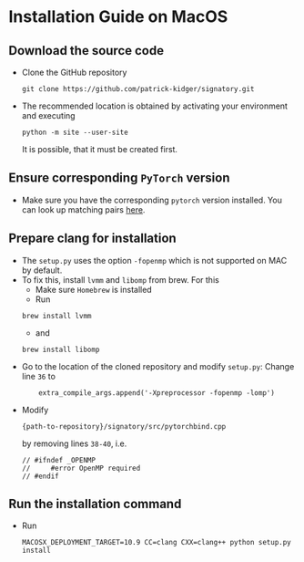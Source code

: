 # Installation Guide on MacOS

## Download the source code

- Clone the GitHub repository
    ```
    git clone https://github.com/patrick-kidger/signatory.git
    ```
- The recommended location is obtained by activating your environment and executing
    ```
    python -m site --user-site
    ```
    It is possible, that it must be created first.

## Ensure corresponding `PyTorch` version

- Make sure you have the corresponding `pytorch` version installed. You can look up matching pairs [here](https://signatory.readthedocs.io/en/latest/pages/usage/installation.html#older-versions).

## Prepare clang for installation

- The `setup.py` uses the option `-fopenmp` which is not supported on MAC by default.
- To fix this, install `lvmm` and `libomp` from brew. For this
    - Make sure `Homebrew` is installed
    - Run 
    ```
    brew install lvmm
    ```
    - and 
    ``` 
    brew install libomp
    ```
- Go to the location of the cloned repository and modify `setup.py`: Change line `36` to
    ```
        extra_compile_args.append('-Xpreprocessor -fopenmp -lomp')
    ```    
- Modify 
    ```
    {path-to-repository}/signatory/src/pytorchbind.cpp
    ```
    by removing lines `38-40`, i.e.
    ```
    // #ifndef _OPENMP
    //     #error OpenMP required
    // #endif
    ```

## Run the installation command
- Run 
    ```
    MACOSX_DEPLOYMENT_TARGET=10.9 CC=clang CXX=clang++ python setup.py install
    ```



